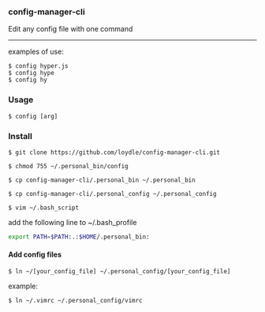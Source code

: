 
### config-manager-cli 
Edit any config file with one command

----------
 examples of use: 	
 
`$ config hyper.js`  
`$ config hype`  
`$ config hy`

### Usage
 `$ config [arg]`  


### Install 

`$ git clone https://github.com/loydle/config-manager-cli.git`

`$ chmod 755 ~/.personal_bin/config`

`$ cp config-manager-cli/.personal_bin ~/.personal_bin `

`$ cp config-manager-cli/.personal_config ~/.personal_config `

`$ vim ~/.bash_script`

add the following line to ~/.bash_profile 

```bash
export PATH=$PATH:.:$HOME/.personal_bin:

```

#### Add config files

`$ ln ~/[your_config_file] ~/.personal_config/[your_config_file]`

example:

`$ ln ~/.vimrc ~/.personal_config/vimrc`
 


